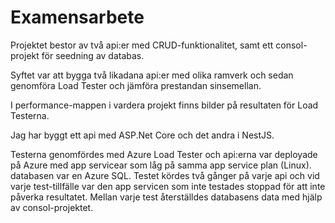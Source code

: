 # Examensarbete

Projektet bestor av två api:er med CRUD-funktionalitet, samt ett consol-projekt för seedning av databas.

Syftet var att bygga två likadana api:er med olika ramverk och sedan genomföra Load Tester och jämföra prestandan sinsemellan.

I performance-mappen i vardera projekt finns bilder på resultaten för Load Testerna.

Jag har byggt ett api med ASP.Net Core och det andra i NestJS.

Testerna genomfördes med Azure Load Tester och api:erna var deployade på Azure med app servicear som låg på samma app service plan (Linux). databasen var en Azure SQL.
Testet kördes två gånger på varje api och vid varje test-tillfälle var den app servicen som inte testades stoppad för att inte påverka resultatet.
Mellan varje test återställdes databasens data med hjälp av consol-projektet.
